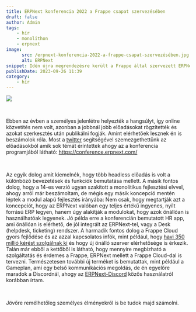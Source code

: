 ```yaml
---
title: ERPNext konferencia 2022 a Frappe csapat szervezésében
draft: false
author: Admin
tags:
    - hír
    - monolithon
    - erpnext
image:
      src: /erpnext-konferencia-2022-a-frappe-csapat-szervezésében.jpg
      alt: ERPNext
snippet: Idén újra megrendezésre került a Frappe által szervezett ERPNext konferencia.
publishDate: 2023-09-26 11:39
category:
    - hír
---
```


<p><img  src="/erpnext-konferencia-2022-a-frappe-csapat-szervezésében.jpg"></p><p><br></p><p>Ebben az évben a személyes jelenlétre helyezték a hangsúlyt, így online közvetítés nem volt, azonban a jobbnál jobb előadásokat rögzítették és azokat szerkesztés után publikálni fogják. Amint elérhetőek lesznek én is beszámolok róla. Most a <a href="https://twitter.com/hashtag/erpnextconference2022?src=hashtag_click" rel="noopener noreferrer">twitter</a> segítségével szemezgethettünk az előadásokból amik sok témát éríntettek ahogy az a konferencia programjából látható: <a href="https://conference.erpnext.com" rel="noopener noreferrer">https://conference.erpnext.com/</a></p><p><br></p><p>Az egyik dolog amit kiemelnék, hogy több headless előadás is volt a különböző bevezetések és funkciók bemutatása mellett. A másik fontos dolog, hogy a 14-es verzió ugyan szakított a monolitikus fejlesztési elvvel, ahogy arról már beszámoltam, de mégis egy másik koncepció mentén léptek a modul alapú fejlesztés irányába: Nem csak, hogy megtartják azt a koncepciót, hogy az ERPNext valóban egy teljes értékű ingyenes, nyílt forrású ERP legyen, hanem úgy alakítják a modulokat, hogy azok önállóan is használhatóak legyenek. Jó példa erre a konferencián bemutatott HR app, ami önállóan is elérhető, de jól integrált az ERPNext-tel, vagy a Desk (helpdesk, ticketing) rendszer. A harmadik fontos dolog a Frappe Cloud gyors fejlődése és az azzal kapcsolatos infók, mint például, hogy <a href="https://twitter.com/UmairsTWT/status/1573257350076858368/photo/1" rel="noopener noreferrer">havi 350 millió kérést szolgálnak ki</a> és hogy új önálló szerver elérhetősége is érkezik. Talán már ebből a kettőből is látható, hogy mennyire megbízható a szolgáltatás és érdemes a Frappe, ERPNext mellett a Frappe Cloud-dal is tervezni. Természetesen további új terméket is bemutattak, mint például a Gameplan, ami egy belső kommunikációs megoldás, de én egyelőre maradok a Discordnál, ahogy az <a href="https://www.monolithon.com/blog/hirek/erpnext-chat-megold%C3%A1sok" rel="noopener noreferrer">ERPNext-Discord</a> közös használatról korábban írtam.</p><p><br></p><p>Jövőre remélhetőleg személyes élményekről is be tudok majd számolni.</p>



